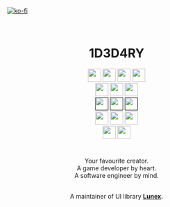 [![ko-fi](https://ko-fi.com/img/githubbutton_sm.svg)](https://ko-fi.com/idedary)
<br>
<br>
<br>

<h1 align="center">1D3D4RY</h1>

<div align="center">
    <a href="https://skytable.io"><img height=30em src="https://img.shields.io/badge/Skytable-%2320232a?&style=for-the-badge&logo=icloud&logoColor=blue"></a>
    <a href="https://tauri.app"><img height=30em src="https://img.shields.io/badge/Tauri-%2320232a?style=for-the-badge&logo=tauri"></a>
    <a href="https://nuxt.com"><img height=30em src="https://img.shields.io/badge/Nuxt-%2320232a?style=for-the-badge&logo=nuxtdotjs"></a>
    <a href="https://vuejs.org"><img height=30em src="https://img.shields.io/badge/Vue.js-%2320232a?style=for-the-badge&logo=vuedotjs"></a>
</div>
<div align="center">
    <a href="https://www.rust-lang.org"><img height=30em src="https://img.shields.io/badge/Rust-%2320232a?style=for-the-badge&logo=rust&logoColor=orange"></a>
    <a href="https://www.python.org"><img height=30em src="https://img.shields.io/badge/Python-%2320232a?style=for-the-badge&logo=python"></a>
    <a href="https://em-content.zobj.net/source/animated-noto-color-emoji/356/pile-of-poo_1f4a9.gif"><img height=30em src="https://img.shields.io/badge/JavaScript-%2320232a?style=for-the-badge&logo=javascript"></a>
</div>
<div align="center">
    <a href=""><img height=30em src="https://img.shields.io/badge/Aseprite-%2320232a?style=for-the-badge&logo=Aseprite&logoColor=white"></a>
    <a href=""><img height=30em src="https://img.shields.io/badge/blender-%2320232a?style=for-the-badge&logo=blender"></a>
    <a href=""><img height=30em src="https://img.shields.io/badge/Inkscape-%2320232a?style=for-the-badge&logo=inkscape"></a>
</div>
<div align="center">
    <a href="https://vscodium.com"><img height=30em src="https://img.shields.io/badge/VSCodium-%2320232a?style=for-the-badge&logo=visual%20studio%20code&logoColor=blue"></a>
    <a href="https://git-scm.com"><img height=30em src="https://img.shields.io/badge/GIT-%2320232a?style=for-the-badge&logo=git&logoColor=E44C30"></a>
    <a href="https://www.docker.com"><img height=30em src="https://img.shields.io/badge/Docker-%2320232a?style=for-the-badge&logo=docker"></a>
</div>
<div align="center">
    <a href="https://archlinux.org"><img height=30em src="https://img.shields.io/badge/Arch_Linux-%2320232a?style=for-the-badge&logo=arch-linux"></a>
    <a href="https://linuxmint.com"><img height=30em src="https://img.shields.io/badge/Linux_Mint-%2320232a?style=for-the-badge&logo=linux-mint"></a>
</div>

#

<div align="center">
Your favourite creator. <br>
A game developer by heart. <br>
A software engineer by mind.<br>
<br>
<p>A maintainer of UI library <b><a href="https://github.com/bytestring-net/bevy-lunex">Lunex</a><b>.</p>
</div>

